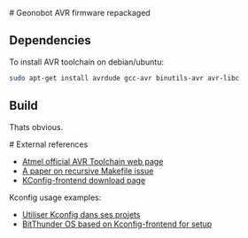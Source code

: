 # Geonobot AVR firmware repackaged

## Dependencies

To install AVR toolchain on debian/ubuntu:

```bash
sudo apt-get install avrdude gcc-avr binutils-avr avr-libc
```

## Build

Thats obvious.

# External references

- [Atmel official AVR Toolchain web page](http://www.atmel.com/tools/atmelavrtoolchainforlinux.aspx)
- [A paper on recursive Makefile issue](http://aegis.sourceforge.net/auug97.pdf)
- [KConfig-frontend download page](http://ymorin.is-a-geek.org/download/kconfig-frontends/)

Kconfig usage examples:

- [Utiliser Kconfig dans ses projets](http://www.linuxembedded.fr/2013/01/utiliser-kconfig-dans-ses-projets/)
- [BitThunder OS based on Kconfig-frontend for setup](http://bitthunder.org/docs/quick-start/)

